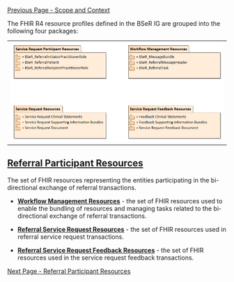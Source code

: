 [Previous Page - Scope and Context](ScopeandContext.html)

The FHIR R4 resource profiles defined in the BSeR IG are grouped into the following four packages:

<center><table><tr><td><img src="BSeR FHIR IG Proilfes.png" style="width:100%;"/></td></tr></table></center>

## [Referral Participant Resources](ReferralParticipantResources.html) 

The set of FHIR resources representing the entities participating in the bi-directional exchange of referral transactions.

* **[Workflow Management Resources](WorkflowManagementResources.html)** - the set of FHIR resources used to enable the bundling of resources and managing tasks related to the bi-directional exchange of referral transactions.

* **[Referral Service Request Resources](ReferralServiceRequestResources.html)** - the set of FHIR resources used in referral service request transactions.

* **[Referral Service Request Feedback Resources](ReferralServiceRequestFeedbackResources.html)** - the set of FHIR resources used in the service request feedback transactions.

[Next Page - Referral Participant Resources](ReferralParticipantResources.html)